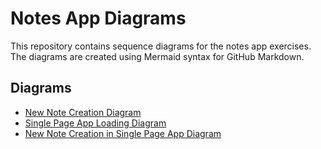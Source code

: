 # Notes App Diagrams

This repository contains sequence diagrams for the notes app exercises. The diagrams are created using Mermaid syntax for GitHub Markdown.

## Diagrams

- [New Note Creation Diagram](0.4-new-note-creation-diagram)
- [Single Page App Loading Diagram](#0.5-single-page-app-loading-diagram)
- [New Note Creation in Single Page App Diagram](#0.6-new-note-creation-in-single-page-app-diagram)


